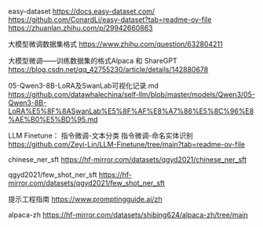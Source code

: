 easy-dataset
https://docs.easy-dataset.com/
https://github.com/ConardLi/easy-dataset?tab=readme-ov-file
https://zhuanlan.zhihu.com/p/29942660863

大模型微调数据集格式
https://www.zhihu.com/question/632804211

大模型微调——训练数据集的格式Alpaca 和 ShareGPT
https://blog.csdn.net/qq_42755230/article/details/142880678

05-Qwen3-8B-LoRA及SwanLab可视化记录.md
https://github.com/datawhalechina/self-llm/blob/master/models/Qwen3/05-Qwen3-8B-LoRA%E5%8F%8ASwanLab%E5%8F%AF%E8%A7%86%E5%8C%96%E8%AE%B0%E5%BD%95.md

LLM Finetune：
指令微调-文本分类
指令微调-命名实体识别
https://github.com/Zeyi-Lin/LLM-Finetune/tree/main?tab=readme-ov-file

chinese_ner_sft
https://hf-mirror.com/datasets/qgyd2021/chinese_ner_sft

qgyd2021/few_shot_ner_sft
https://hf-mirror.com/datasets/qgyd2021/few_shot_ner_sft

提示工程指南
https://www.promptingguide.ai/zh

alpaca-zh
https://hf-mirror.com/datasets/shibing624/alpaca-zh/tree/main
